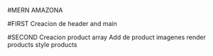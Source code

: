 #MERN AMAZONA

#FIRST
Creacion de header and main

#SECOND
Creacion product array
Add de product imagenes
render products
style products
